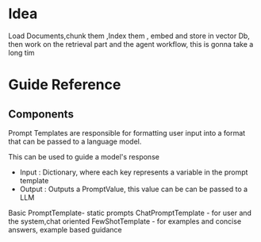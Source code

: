 # Idea

Load Documents,chunk them ,Index them , embed and store in vector Db, then work on the retrieval part and the agent workflow, this is gonna take a long tim  


# Guide Reference


## Components

Prompt Templates are responsible for formatting user input into a format that can be passed to a language model.

This can be used to guide a model's response
- Input : Dictionary, where each key represents a variable in the prompt template
- Output : Outputs a PromptValue, this value can be can be passed to a LLM

Basic PromptTemplate- static prompts
ChatPromptTemplate - for user and the system,chat oriented
FewShotTemplate - for examples and concise answers, example based guidance
